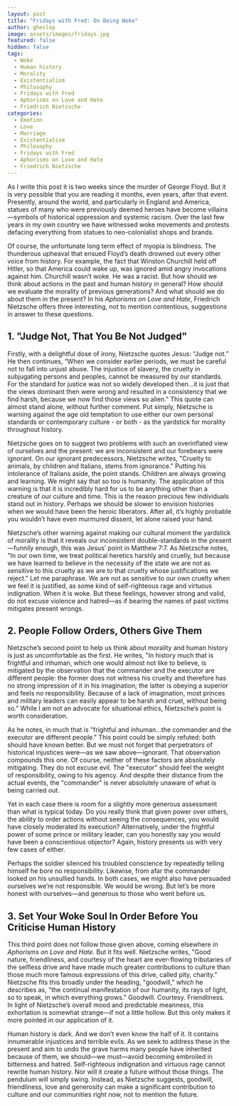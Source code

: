 ```yaml
---
layout: post
title: "Fridays with Fred: On Being Woke"
author: gheslop
image: assets/images/fridays.jpg
featured: false
hidden: false
tags:
  - Woke
  - Human history
  - Morality
  - Existentialism
  - Philosophy
  - Fridays with Fred
  - Aphorisms on Love and Hate
  - Friedrich Nietzsche
categories:
  - Emotion
  - Love
  - Marriage
  - Existentialism
  - Philosophy
  - Fridays with Fred
  - Aphorisms on Love and Hate
  - Friedrich Nietzsche
---
```

As I write this post it is two weeks since the murder of George Floyd. But it is very possible that you are reading it months, even years, after that event. Presently, around the world, and particularly in England and America, statues of many who were previously deemed heroes have become villains—symbols of historical oppression and systemic racism. Over the last few years in my own country we have witnessed woke movements and protests defacing everything from statues to neo-colonialist shops and brands.

Of course, the unfortunate long term effect of myopia is blindness. The thunderous upheaval that ensued Floyd’s death drowned out every other voice from history. For example, the fact that Winston Churchill held off Hitler, so that America could wake up, was ignored amid angry invocations against him. Churchill wasn’t woke. He was a racist. But how should we think about actions in the past and human history in general? How should we evaluate the morality of previous generations? And what should we do about them in the present? In his _Aphorisms on Love and Hate_, Friedrich Nietzsche offers three interesting, not to mention contentious, suggestions in answer to these questions.

## 1. "Judge Not, That You Be Not Judged"

Firstly, with a delightful dose of irony, Nietzsche quotes Jesus: “Judge not.” He then continues, “When we consider earlier periods, we must be careful not to fall into unjust abuse. The injustice of slavery, the cruelty in subjugating persons and peoples, cannot be measured by our standards. For the standard for justice was not so widely developed then…it is just that the views dominant then were wrong and resulted in a consistency that we find harsh, because we now find those views so alien.” This quote can almost stand alone, without further comment. Put simply, Nietzsche is warning against the age old temptation to use either our own personal standards or contemporary culture - or both - as the yardstick for morality throughout history.

Nietzsche goes on to suggest two problems with such an overinflated view of ourselves and the present: we are inconsistent and our forebears were ignorant. On our ignorant predecessors, Nietzsche writes, "Cruelty to animals, by children and Italians, stems from ignorance." Putting his intolerance of Italians aside, the point stands. Children are always growing and learning. We might say that so too is humanity. The application of this warning is that it is incredibly hard for us to be anything other than a creature of our culture and time. This is the reason precious few individuals stand out in history. Perhaps we should be slower to envision histories when we would have been the heroic liberators. After all, it’s highly probable you wouldn’t have even murmured dissent, let alone raised your hand.

Nietzsche’s other warning against making our cultural moment the yardstick of morality is that it reveals our inconsistent double-standards in the present—funnily enough, this was Jesus’ point in Matthew 7:7. As Nietzsche notes, "In our own time, we treat political heretics harshly and cruelly, but because we have learned to believe in the necessity of the state we are not as sensitive to this cruelty as we are to that cruelty whose justifications we reject." Let me paraphrase. We are not as sensitive to our own cruelty when we feel it is justified, as some kind of self-righteous rage and virtuous indignation. When it is woke. But these feelings, however strong and valid, do not excuse violence and hatred—as if bearing the names of past victims mitigates present wrongs.

## 2. People Follow Orders, Others Give Them

Nietzsche’s second point to help us think about morality and human history is just as uncomfortable as the first. He writes, "In history much that is frightful and inhuman, which one would almost not like to believe, is mitigated by the observation that the commander and the executor are different people: the former does not witness his cruelty and therefore has no strong impression of it in his imagination; the latter is obeying a superior and feels no responsibility. Because of a lack of imagination, most princes and military leaders can easily appear to be harsh and cruel, without being so." While I am not an advocate for situational ethics, Nietzsche’s point is worth consideration.

As he notes, in much that is "frightful and inhuman…the commander and the executor are different people." This point could be simply refuted: both should have known better. But we must not forget that perpetrators of historical injustices were—as we saw above—ignorant. That observation compounds this one. Of course, neither of these factors are absolutely mitigating. They do not excuse evil. The "executor" should feel the weight of responsibility, owing to his agency. And despite their distance from the actual events, the "commander" is never absolutely unaware of what is being carried out.

Yet in each case there is room for a slightly more generous assessment than what is typical today. Do you really think that given power over others, the ability to order actions without seeing the consequences, you would have closely moderated its execution? Alternatively, under the frightful power of some prince or military leader, can you honestly say you would have been a conscientious objector? Again, history presents us with very few cases of either.

Perhaps the soldier silenced his troubled conscience by repeatedly telling himself he bore no responsibility. Likewise, from afar the commander looked on his unsullied hands. In both cases, we might also have persuaded ourselves we’re not responsible. We would be wrong. But let’s be more honest with ourselves—and generous to those who went before us.

## 3. Set Your Woke Soul In Order Before You Criticise Human History

This third point does not follow those given above, coming elsewhere in _Aphorisms on Love and Hate._ But it fits well. Nietzsche writes, "Good nature, friendliness, and courtesy of the heart are ever-flowing tributaries of the selfless drive and have made much greater contributions to culture than those much more famous expressions of this drive, called pity, charity." Nietzsche fits this broadly under the heading, "goodwill," which he describes as, "the continual manifestation of our humanity, its rays of light, so to speak, in which everything grows." Goodwill. Courtesy. Friendliness. In light of Nietzsche’s overall mood and predictable meanness, this exhortation is somewhat strange—if not a little hollow. But this only makes it more pointed in our application of it.

Human history is dark. And we don’t even know the half of it. It contains innumerable injustices and terrible evils. As we seek to address these in the present and aim to undo the grave harms many people have inherited because of them, we should—we must—avoid becoming embroiled in bitterness and hatred. Self-righteous indignation and virtuous rage cannot rewrite human history. Nor will it create a future without those things. The pendulum will simply swing. Instead, as Nietzsche suggests, goodwill, friendliness, love and generosity can make a significant contribution to culture and our communities right now, not to mention the future.